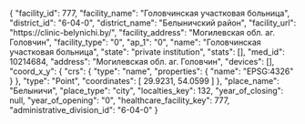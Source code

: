 {
    "facility_id": 777,
    "facility_name": "Головчинская участковая больница",
    "district_id": "6-04-0",
    "district_name": "Белыничский район",
    "facility_url": "https:\/\/clinic-belynichi.by\/",
    "facility_address": "Могилевская обл. аг. Головчин",
    "facility_type": "0",
    "ap_1": "0",
    "name": "Головчинская участковая больница",
    "state": "private institution",
    "stats": [],
    "med_id": 10214684,
    "address": "Могилевская обл. аг. Головчин",
    "devices": [],
    "coord_x_y": {
        "crs": {
            "type": "name",
            "properties": {
                "name": "EPSG:4326"
            }
        },
        "type": "Point",
        "coordinates": [
            29.9231,
            54.0599
        ]
    },
    "place_name": "Белыничи",
    "place_type": "city",
    "localties_key": 132,
    "year_of_closing": null,
    "year_of_opening": "0",
    "healthcare_facility_key": 777,
    "administrative_division_id": "6-04-0"
}